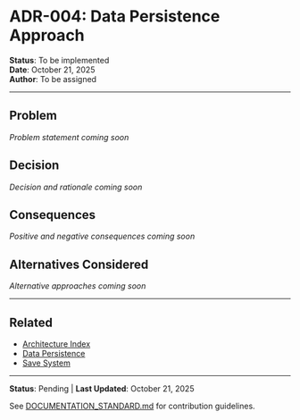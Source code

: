 # ADR-004: Data Persistence Approach

**Status**: To be implemented  
**Date**: October 21, 2025  
**Author**: To be assigned

---

## Problem

*Problem statement coming soon*

## Decision

*Decision and rationale coming soon*

## Consequences

*Positive and negative consequences coming soon*

## Alternatives Considered

*Alternative approaches coming soon*

---

## Related

- [Architecture Index](README.md)
- [Data Persistence](../systems/Integration.md)
- [Save System](../systems/Overview.md)

---

**Status**: Pending | **Last Updated**: October 21, 2025

See [DOCUMENTATION_STANDARD.md](../../docs/DOCUMENTATION_STANDARD.md) for contribution guidelines.
